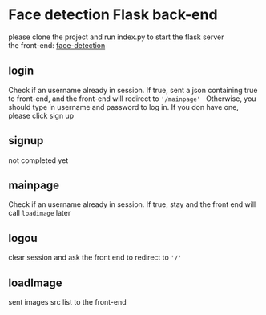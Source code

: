 # Face detection Flask back-end
please clone the project and run index.py to start the flask server  
the front-end: [face-detection](https://github.com/Combo819/face-detection)
## login
Check if an username already in session. If true, sent a json containing true to front-end, and the front-end will redirect to `'/mainpage' ` 
Otherwise, you should type in username and password to log in. If you don have one, please click sign up

## signup
not completed yet

## mainpage
Check if an username already in session. If true, stay and the front end will call `loadimage` later

## logou
clear session and ask the front end to redirect to `'/'`

## loadImage
sent images src list to the front-end